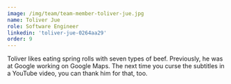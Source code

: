```yaml
---
image: /img/team/team-member-toliver-jue.jpg
name: Toliver Jue
role: Software Engineer
linkedin: 'toliver-jue-0264aa29'
order: 9
---
```


Toliver likes eating spring rolls with seven types of beef. Previously, he was at Google working on Google Maps. The next time you curse the subtitles in a YouTube video, you can thank him for that, too.
